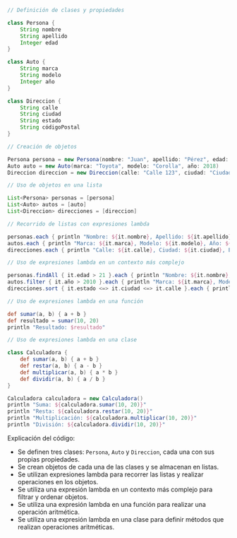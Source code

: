 ```groovy
// Definición de clases y propiedades

class Persona {
    String nombre
    String apellido
    Integer edad
}

class Auto {
    String marca
    String modelo
    Integer año
}

class Direccion {
    String calle
    String ciudad
    String estado
    String códigoPostal
}

// Creación de objetos

Persona persona = new Persona(nombre: "Juan", apellido: "Pérez", edad: 25)
Auto auto = new Auto(marca: "Toyota", modelo: "Corolla", año: 2018)
Direccion direccion = new Direccion(calle: "Calle 123", ciudad: "Ciudad de México", estado: "Distrito Federal", códigoPostal: "01234")

// Uso de objetos en una lista

List<Persona> personas = [persona]
List<Auto> autos = [auto]
List<Direccion> direcciones = [direccion]

// Recorrido de listas con expresiones lambda

personas.each { println "Nombre: ${it.nombre}, Apellido: ${it.apellido}" }
autos.each { println "Marca: ${it.marca}, Modelo: ${it.modelo}, Año: ${it.año}" }
direcciones.each { println "Calle: ${it.calle}, Ciudad: ${it.ciudad}, Estado: ${it.estado}, Código Postal: ${it.códigoPostal}" }

// Uso de expresiones lambda en un contexto más complejo

personas.findAll { it.edad > 21 }.each { println "Nombre: ${it.nombre}, Apellido: ${it.apellido}, Edad: ${it.edad}" }
autos.filter { it.año > 2010 }.each { println "Marca: ${it.marca}, Modelo: ${it.modelo}, Año: ${it.año}" }
direcciones.sort { it.estado <=> it.ciudad <=> it.calle }.each { println "Calle: ${it.calle}, Ciudad: ${it.ciudad}, Estado: ${it.estado}, Código Postal: ${it.códigoPostal}" }

// Uso de expresiones lambda en una función

def sumar(a, b) { a + b }
def resultado = sumar(10, 20)
println "Resultado: $resultado"

// Uso de expresiones lambda en una clase

class Calculadora {
    def sumar(a, b) { a + b }
    def restar(a, b) { a - b }
    def multiplicar(a, b) { a * b }
    def dividir(a, b) { a / b }
}

Calculadora calculadora = new Calculadora()
println "Suma: ${calculadora.sumar(10, 20)}"
println "Resta: ${calculadora.restar(10, 20)}"
println "Multiplicación: ${calculadora.multiplicar(10, 20)}"
println "División: ${calculadora.dividir(10, 20)}"
```

Explicación del código:

* Se definen tres clases: `Persona`, `Auto` y `Direccion`, cada una con sus propias propiedades.
* Se crean objetos de cada una de las clases y se almacenan en listas.
* Se utilizan expresiones lambda para recorrer las listas y realizar operaciones en los objetos.
* Se utiliza una expresión lambda en un contexto más complejo para filtrar y ordenar objetos.
* Se utiliza una expresión lambda en una función para realizar una operación aritmética.
* Se utiliza una expresión lambda en una clase para definir métodos que realizan operaciones aritméticas.